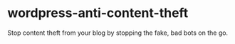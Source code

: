 # wordpress-anti-content-theft
Stop content theft from your blog by stopping the fake, bad bots on the go.
